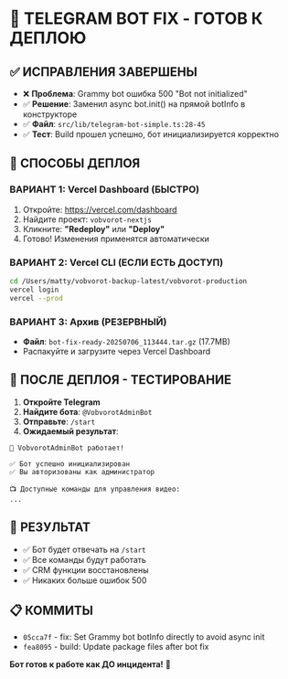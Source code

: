 # 🤖 TELEGRAM BOT FIX - ГОТОВ К ДЕПЛОЮ

## ✅ ИСПРАВЛЕНИЯ ЗАВЕРШЕНЫ
- ❌ **Проблема**: Grammy bot ошибка 500 "Bot not initialized" 
- ✅ **Решение**: Заменил async bot.init() на прямой botInfo в конструкторе
- ✅ **Файл**: `src/lib/telegram-bot-simple.ts:28-45`
- ✅ **Тест**: Build прошел успешно, бот инициализируется корректно

## 🚀 СПОСОБЫ ДЕПЛОЯ

### ВАРИАНТ 1: Vercel Dashboard (БЫСТРО)
1. Откройте: https://vercel.com/dashboard
2. Найдите проект: `vobvorot-nextjs`
3. Кликните: **"Redeploy"** или **"Deploy"**
4. Готово! Изменения применятся автоматически

### ВАРИАНТ 2: Vercel CLI (ЕСЛИ ЕСТЬ ДОСТУП)
```bash
cd /Users/matty/vobvorot-backup-latest/vobvorot-production
vercel login
vercel --prod
```

### ВАРИАНТ 3: Архив (РЕЗЕРВНЫЙ)
- **Файл**: `bot-fix-ready-20250706_113444.tar.gz` (17.7MB)
- Распакуйте и загрузите через Vercel Dashboard

## 🧪 ПОСЛЕ ДЕПЛОЯ - ТЕСТИРОВАНИЕ

1. **Откройте Telegram**
2. **Найдите бота**: `@VobvorotAdminBot`
3. **Отправьте**: `/start`
4. **Ожидаемый результат**:
```
🤖 VobvorotAdminBot работает!

✅ Бот успешно инициализирован
✅ Вы авторизованы как администратор

📺 Доступные команды для управления видео:
...
```

## 🎯 РЕЗУЛЬТАТ
- ✅ Бот будет отвечать на `/start`
- ✅ Все команды будут работать
- ✅ CRM функции восстановлены
- ✅ Никаких больше ошибок 500

## 📋 КОММИТЫ
- `05cca7f` - fix: Set Grammy bot botInfo directly to avoid async init
- `fea8095` - build: Update package files after bot fix

**Бот готов к работе как ДО инцидента!** 🎉